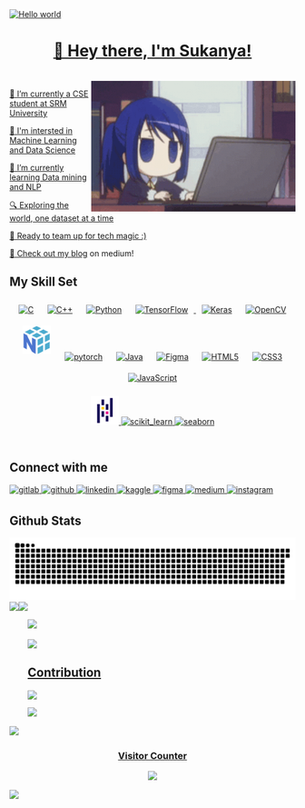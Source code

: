 <a href="https://sukanyasingh3.github.io/profile/" target="_blank">
<img src="https://raw.githubusercontent.com/sagar-viradiya/sagar-viradiya/master/resources/banner.png" width="1000" height="350" alt="Hello world"" />


<h1 align="center">👋 Hey there, I'm Sukanya! </h1>

<br/>  
  
<img align="right" src="https://github.com/Sukanyasingh3/Sukanyasingh3/blob/main/tenor.gif" width="360" height="230"/>

🔭 I’m currently a CSE student at SRM University
  

🤖 I'm intersted in Machine Learning and Data Science  
  

🌱 I’m currently learning Data mining and NLP  
  

🔍 Exploring the world, one dataset at a time  
  

🤝 Ready to team up for tech magic :)  

🔗 Check out my [blog](https://medium.com/@sukanyasingh303/eyes-of-the-machine-exploring-the-wonders-of-computer-vision-b29009d7397d) on medium!


## My Skill Set  
<div align="center">  
<a href="https://www.cprogramming.com/" target="_blank"><img style="margin: 10px" src="https://profilinator.rishav.dev/skills-assets/c-original.svg" alt="C" height="50" /></a>  
<a href="https://www.cplusplus.com/" target="_blank"><img style="margin: 10px" src="https://profilinator.rishav.dev/skills-assets/cplusplus-original.svg" alt="C++" height="50" /></a>  
<a href="https://www.python.org/" target="_blank"><img style="margin: 10px" src="https://profilinator.rishav.dev/skills-assets/python-original.svg" alt="Python" height="50" /></a>  
<a href="https://www.tensorflow.org/" target="_blank"><img style="margin: 10px" src="https://profilinator.rishav.dev/skills-assets/tensorflow-icon.svg" alt="TensorFlow" height="50" /</a>  
<a href="https://keras.io/" target="_blank"><img style="margin: 10px" src="https://profilinator.rishav.dev/skills-assets/keras.png" alt="Keras" height="50" /></a>  
<a href="https://opencv.org/" target="_blank"><img style="margin: 10px" src="https://profilinator.rishav.dev/skills-assets/opencv-icon.svg" alt="OpenCV" height="50" /></a>  
<a href="https://numpy.org/" target="_blank"><img style="margin: 10px" src="https://github.com/devicons/devicon/raw/master/icons/numpy/numpy-original.svg" alt="NumPy" height="50" /></a> 
<a href="https://pytorch.org/" target="_blank"><img style="margin: 10px" src="https://profilinator.rishav.dev/skills-assets/pytorch-icon.svg" alt="pytorch" height="50" /></a>  
<a href="https://www.java.com/" target="_blank"><img style="margin: 10px" src="https://profilinator.rishav.dev/skills-assets/java-original-wordmark.svg" alt="Java" height="50" /></a>
<a href="https://www.figma.com/" target="_blank"><img style="margin: 10px" src="https://profilinator.rishav.dev/skills-assets/figma-icon.svg" alt="Figma" height="50" /></a>  
<a href="https://en.wikipedia.org/wiki/HTML5" target="_blank"><img style="margin: 10px" src="https://profilinator.rishav.dev/skills-assets/html5-original-wordmark.svg" alt="HTML5" height="50" /></a>  
<a href="https://www.w3schools.com/css/" target="_blank"><img style="margin: 10px" src="https://profilinator.rishav.dev/skills-assets/css3-original-wordmark.svg" alt="CSS3" height="50" /></a>  
<a href="https://www.javascript.com/" target="_blank"><img style="margin: 10px" src="https://profilinator.rishav.dev/skills-assets/javascript-original.svg" alt="JavaScript" height="50" /></a>  

  <a href="https://pandas.pydata.org/" target="_blank" rel="noreferrer"> <img src="https://raw.githubusercontent.com/devicons/devicon/2ae2a900d2f041da66e950e4d48052658d850630/icons/pandas/pandas-original.svg" alt="pandas"  height="50"/> </a> <a href="https://scikit-learn.org/" target="_blank" rel="noreferrer"> <img src="https://upload.wikimedia.org/wikipedia/commons/0/05/Scikit_learn_logo_small.svg" alt="scikit_learn" height="50"/> </a> <a href="https://seaborn.pydata.org/" target="_blank" rel="noreferrer"> <img src="https://seaborn.pydata.org/_images/logo-mark-lightbg.svg" alt="seaborn" height="50"/> </a> </p>

</div>  

<br/>  


## Connect with me  

<a href="https://sukanyasingh3.github.io/profile/" target="_blank">
<img src=https://img.shields.io/badge/WEBSITE-330F63.svg?&style=for-the-badge&logo=website&logoColor=white alt=gitlab style="margin-bottom:5px;" />
</a>
  
<a href="https://github.com/Sukanyasingh3" target="_blank">
<img src=https://img.shields.io/badge/github-%2324292e.svg?&style=for-the-badge&logo=github&logoColor=white alt=github style="margin-bottom: 5px;" />
</a>
<a href="https://linkedin.com/in/sukanya-singh-0b8350250" target="_blank">
<img src=https://img.shields.io/badge/linkedin-%231E77B5.svg?&style=for-the-badge&logo=linkedin&logoColor=white alt=linkedin style="margin-bottom: 5px;" />
</a>
<a href="https://www.kaggle.com/sukanyasingh03" target="_blank">
<img src=https://img.shields.io/badge/kaggle-%2344BAE8.svg?&style=for-the-badge&logo=kaggle&logoColor=white alt=kaggle style="margin-bottom: 5px;" />

<a href="https://www.figma.com/files/user/1253277797411380225?fuid=1253277797411380225" target="_blank">
<img src=https://img.shields.io/badge/figma-%EE5B2F.svg?&style=for-the-badge&logo=figma&logoColor=white alt=figma style="margin-bottom: 5px;" />

<a href="https://medium.com/@sukanyasingh303" target="_blank">
<img src=https://img.shields.io/badge/medium-%23000000.svg?&style=for-the-badge&logo=medium&logoColor=white alt=medium style="margin-bottom: 5px;" />

<a href="https://www.instagram.com/_sukanyasingh_/" target="_blank">
<img src=https://img.shields.io/badge/instagram-%23E45285.svg?&style=for-the-badge&logo=instagram&logoColor=white alt=instagram style="margin-bottom: 5px;" />
  
</a>
<br/>  


## Github Stats  
<a href="https://sukanyasingh3.github.io/profile/" target="_blank">
<img src="https://github.com/Sukanyasingh3/Sukanyasingh3/blob/main/snake.svg" alt="Snake animation" />
<div> 
<img align="left" src="https://github-readme-stats-git-masterrstaa-rickstaa.vercel.app/api?username=Sukanyasingh3&&show_icons=true&theme=dark" height="190em" />  
<img align="left" src="https://github-readme-streak-stats.herokuapp.com/?user=Sukanyasingh3&theme=dark&hide_border=false" height="190em" />
</div>
<br> 

![](https://github-readme-stats.vercel.app/api/top-langs/?username=Sukanyasingh3&theme=dark&hide_border=false&include_all_commits=true&count_private=true&layout=compact)
  
<img align="center" src="http://github-profile-summary-cards.vercel.app/api/cards/profile-details?username=Sukanyasingh3&theme=2077" height="350em" />




## Contribution
<img align="center" src="https://github-readme-activity-graph.vercel.app/graph?username=Sukanyasingh3&theme=gotham"/>

<br/>  

![](https://github-contributor-stats.vercel.app/api?username=Sukanyasingh3&limit=5&theme=dark&combine_all_yearly_contributions=true)

<img src="https://user-images.githubusercontent.com/73097560/115834477-dbab4500-a447-11eb-908a-139a6edaec5c.gif">

<h3 align="center">Visitor Counter </h3>
<p align="center"> 
  <img src="https://profile-counter.glitch.me/Sukanyasingh3/count.svg" />
</p>
<img src="https://user-images.githubusercontent.com/73097560/115834477-dbab4500-a447-11eb-908a-139a6edaec5c.gif">



